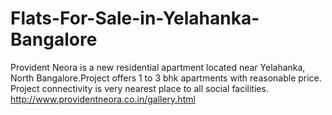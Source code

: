 # Flats-For-Sale-in-Yelahanka-Bangalore
Provident Neora is a new residential apartment located near Yelahanka, North Bangalore.Project offers 1 to 3 bhk apartments with reasonable price. Project connectivity is very nearest place to all social facilities.  http://www.providentneora.co.in/gallery.html
